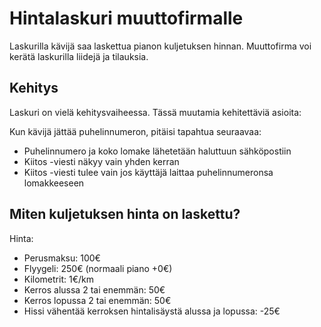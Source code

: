# Hintalaskuri muuttofirmalle

Laskurilla kävijä saa laskettua pianon kuljetuksen hinnan. Muuttofirma voi kerätä laskurilla liidejä ja tilauksia.

## Kehitys

Laskuri on vielä kehitysvaiheessa. Tässä muutamia kehitettäviä asioita:

Kun kävijä jättää puhelinnumeron, pitäisi tapahtua seuraavaa:
- Puhelinnumero ja koko lomake lähetetään haluttuun sähköpostiin
- Kiitos -viesti näkyy vain yhden kerran
- Kiitos -viesti tulee vain jos käyttäjä laittaa puhelinnumeronsa lomakkeeseen

## Miten kuljetuksen hinta on laskettu?
Hinta:
+ Perusmaksu: 100€
+ Flyygeli: 250€ (normaali piano +0€)
+ Kilometrit: 1€/km
+ Kerros alussa 2 tai enemmän: 50€
+ Kerros lopussa 2 tai enemmän: 50€
+ Hissi vähentää kerroksen hintalisäystä alussa ja lopussa: -25€


